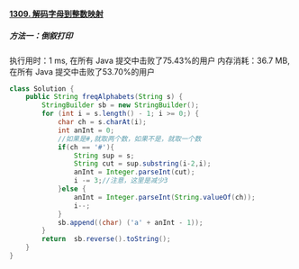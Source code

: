 #### [1309. 解码字母到整数映射](https://leetcode-cn.com/problems/decrypt-string-from-alphabet-to-integer-mapping/)

##### 方法一：倒叙打印

执行用时：1 ms, 在所有 Java 提交中击败了75.43%的用户
内存消耗：36.7 MB, 在所有 Java 提交中击败了53.70%的用户

```java
class Solution {
    public String freqAlphabets(String s) {
        StringBuilder sb = new StringBuilder();
        for (int i = s.length() - 1; i >= 0;) {
            char ch = s.charAt(i);
            int anInt = 0;
            //如果是#,就取两个数，如果不是，就取一个数
            if(ch == '#'){
                String sup = s;
                String cut = sup.substring(i-2,i);
                anInt = Integer.parseInt(cut);
                i -= 3;//注意，这里是减少3
            }else {
                anInt = Integer.parseInt(String.valueOf(ch));
                i--;
            }
            sb.append((char) ('a' + anInt - 1));
        }
        return  sb.reverse().toString();
    }
}
```